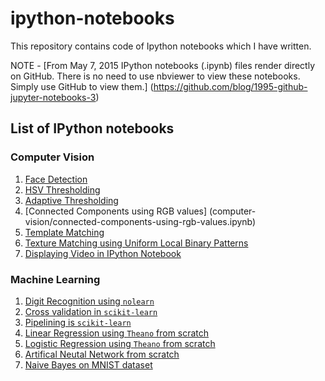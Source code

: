 # ipython-notebooks

This repository contains code of Ipython notebooks which I have written.

NOTE - [From May 7, 2015 IPython notebooks (.ipynb) files render directly on GitHub. There is no need to use nbviewer to view these notebooks. Simply use GitHub to view them.] 
(https://github.com/blog/1995-github-jupyter-notebooks-3)

## List of IPython notebooks

### Computer Vision
1. [Face Detection](computer-vision/face-detection.ipynb)
2. [HSV Thresholding](computer-vision/caveat-hsv-thresholding.ipynb)
3. [Adaptive Thresholding](computer-vision/adaptive-thresholding.ipynb)
4. [Connected Components using RGB values]
(computer-vision/connected-components-using-rgb-values.ipynb)
5. [Template Matching](computer-vision/template-matching.ipynb)
6. [Texture Matching using Uniform Local Binary Patterns](computer-vision/local-binary-pattern.ipynb)
7. [Displaying Video in IPython Notebook](computer-vision/displaying-video-in-ipython-notebook.ipynb)

### Machine Learning

1. [Digit Recognition using `nolearn`](machine-learning/digit_recognition_using_nolearn.ipynb)
2. [Cross validation in `scikit-learn`](machine-learning/sklearn-cross-validation.ipynb)
3. [Pipelining is `scikit-learn`](machine-learning/sklearn-pipelining.ipynb)
4. [Linear Regression using `Theano` from scratch](machine-learning/linear-regression-using-theano.ipynb)
5. [Logistic Regression using `Theano` from scratch](machine-learning/logistic-regression-using-theano.ipynb)
6. [Artifical Neutal Network from scratch](machine-learning/ann-from-scratch.ipynb)
7. [Naive Bayes on MNIST dataset](machine-learning/naive-bayes-mnist-sklearn.ipynb)
